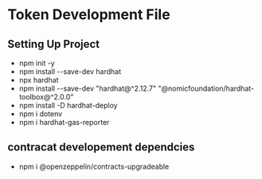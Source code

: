 # Token Development File
## Setting Up Project
-  npm init -y 
- npm install --save-dev hardhat
- npx hardhat
- npm install --save-dev "hardhat@^2.12.7" "@nomicfoundation/hardhat-toolbox@^2.0.0"
- npm install -D hardhat-deploy
- npm i dotenv
- npm i hardhat-gas-reporter

## contracat developement dependcies

- npm i @openzeppelin/contracts-upgradeable
